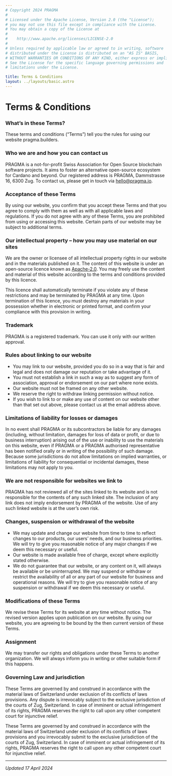 ```yaml
---
# Copyright 2024 PRAGMA
#
# Licensed under the Apache License, Version 2.0 (the "License");
# you may not use this file except in compliance with the License.
# You may obtain a copy of the License at
#
#    http://www.apache.org/licenses/LICENSE-2.0
#
# Unless required by applicable law or agreed to in writing, software
# distributed under the License is distributed on an "AS IS" BASIS,
# WITHOUT WARRANTIES OR CONDITIONS OF ANY KIND, either express or implied.
# See the License for the specific language governing permissions and
# limitations under the License.

title: Terms & Conditions
layout: ../layouts/basic.astro
---
```


# Terms & Conditions

### What’s in these Terms?

These terms and conditions (“Terms”) tell you the rules for using our website pragma.builders.

### Who we are and how you can contact us

PRAGMA is a not-for-profit Swiss Association for Open Source blockchain software projects. It aims to foster an alternative open-source ecosystem for Cardano and beyond. Our registered address is PRAGMA, Dammstrasse 16, 6300 Zug. To contact us, please get in touch via hello@pragma.io.

### Acceptance of these Terms

By using our website, you confirm that you accept these Terms and that you agree to comply with them as well as with all applicable laws and regulations. If you do not agree with any of these Terms, you are prohibited from using or accessing this website. Certain parts of our website may be subject to additional terms.

### Our intellectual property – how you may use material on our sites

We are the owner or licensee of all intellectual property rights in our website and in the materials published on it. The content of this website is under an open-source licence known as [Apache-2.0](http://www.apache.org/licenses/LICENSE-2.0). You may freely use the content and material of this website according to the terms and conditions provided by this licence.

This licence shall automatically terminate if you violate any of these restrictions and may be terminated by PRAGMA at any time. Upon termination of this licence, you must destroy any materials in your possession whether in electronic or printed format, and confirm your compliance with this provision in writing.

### Trademark

PRAGMA is a registered trademark. You can use it only with our written approval.

### Rules about linking to our website

- You may link to our website, provided you do so in a way that is fair and legal and does not damage our reputation or take advantage of it.
- You must not establish a link in such a way as to suggest any form of association, approval or endorsement on our part where none exists.
- Our website must not be framed on any other website.
- We reserve the right to withdraw linking permission without notice.
- If you wish to link to or make any use of content on our website other than that set out above, please contact us at the email address above.

### Limitations of liability for losses or damages

In no event shall PRAGMA or its subcontractors be liable for any damages (including, without limitation, damages for loss of data or profit, or due to business interruption) arising out of the use or inability to use the materials on this website, even if PRAGMA or a PRAGMA authorised representative has been notified orally or in writing of the possibility of such damage. Because some jurisdictions do not allow limitations on implied warranties, or limitations of liability for consequential or incidental damages, these limitations may not apply to you.

### We are not responsible for websites we link to

PRAGMA has not reviewed all of the sites linked to its website and is not responsible for the contents of any such linked site. The inclusion of any link does not imply endorsement by PRAGMA of the website. Use of any such linked website is at the user’s own risk.

### Changes, suspension or withdrawal of the website

- We may update and change our website from time to time to reflect changes to our products, our users’ needs, and our business priorities. We will try to give you reasonable notice of any major changes if we deem this necessary or useful.
- Our website is made available free of charge, except where explicitly stated otherwise.
- We do not guarantee that our website, or any content on it, will always be available or be uninterrupted. We may suspend or withdraw or restrict the availability of all or any part of our website for business and operational reasons. We will try to give you reasonable notice of any suspension or withdrawal if we deem this necessary or useful.

### Modifications of these Terms

We revise these Terms for its website at any time without notice. The revised version applies upon publication on our website. By using our website, you are agreeing to be bound by the then current version of these Terms.

### Assignment

We may transfer our rights and obligations under these Terms to another organization. We will always inform you in writing or other suitable form if this happens.

### Governing Law and jurisdiction

These Terms are governed by and construed in accordance with the material laws of Switzerland under exclusion of its conflicts of laws provisions. Any dispute is irrevocably subject to the exclusive jurisdiction of the courts of Zug, Switzerland. In case of imminent or actual infringement of its rights, PRAGMA reserves the right to call upon any other competent court for injunctive relief.

These Terms are governed by and construed in accordance with the material laws of Switzerland under exclusion of its conflicts of laws provisions and you irrevocably submit to the exclusive jurisdiction of the courts of Zug, Switzerland. In case of imminent or actual infringement of its rights, PRAGMA reserves the right to call upon any other competent court for injunctive relief.

---

_Updated 17 April 2024_
